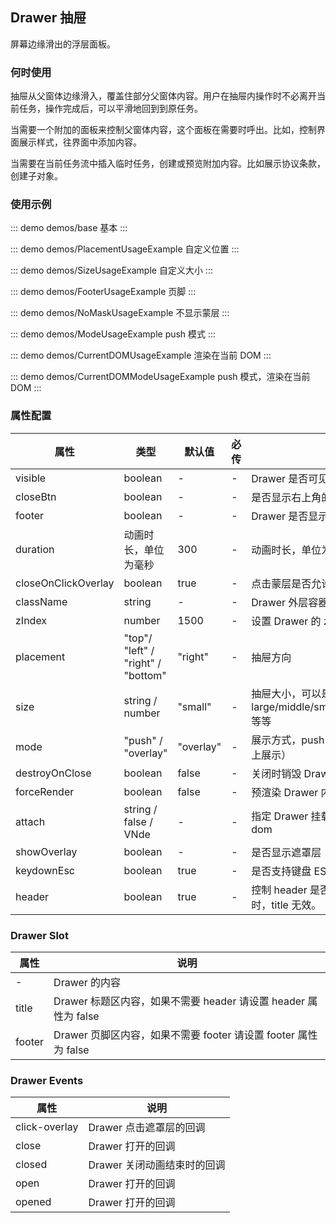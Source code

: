 ## Drawer 抽屉

屏幕边缘滑出的浮层面板。

### 何时使用

抽屉从父窗体边缘滑入，覆盖住部分父窗体内容。用户在抽屉内操作时不必离开当前任务，操作完成后，可以平滑地回到到原任务。

当需要一个附加的面板来控制父窗体内容，这个面板在需要时呼出。比如，控制界面展示样式，往界面中添加内容。

当需要在当前任务流中插入临时任务，创建或预览附加内容。比如展示协议条款，创建子对象。

### 使用示例

::: demo demos/base 基本
:::

::: demo demos/PlacementUsageExample 自定义位置
:::

::: demo demos/SizeUsageExample 自定义大小
:::

::: demo demos/FooterUsageExample 页脚
:::

::: demo demos/NoMaskUsageExample 不显示蒙层
:::

::: demo demos/ModeUsageExample push 模式
:::

::: demo demos/CurrentDOMUsageExample 渲染在当前 DOM
:::

::: demo demos/CurrentDOMModeUsageExample push 模式，渲染在当前 DOM
:::

### 属性配置

| 属性                | 类型                               | 默认值    | 必传 | 说明                                                                 |
| ------------------- | ---------------------------------- | --------- | ---- | -------------------------------------------------------------------- |
| visible             | boolean                            | -         | -    | Drawer 是否可见                                                      |
| closeBtn            | boolean                            | -         | -    | 是否显示右上角的关闭按钮                                             |
| footer              | boolean                            | -         | -    | Drawer 是否显示页脚                                                  |
| duration            | 动画时长，单位为毫秒               | 300       | -    | 动画时长，单位为毫秒                                                 |
| closeOnClickOverlay | boolean                            | true      | -    | 点击蒙层是否允许关闭                                                 |
| className           | string                             | -         | -    | Drawer 外层容器的 className，作用节点包括 mask                       |
| zIndex              | number                             | 1500      | -    | 设置 Drawer 的 z-index                                               |
| placement           | "top"/ "left" / "right" / "bottom" | "right"   | -    | 抽屉方向                                                             |
| size                | string / number                    | "small"   | -    | 抽屉大小，可以是 large/middle/small/300px/500px/80%/50%/300/500 等等 |
| mode                | "push" / "overlay"                 | "overlay" | -    | 展示方式，push（推开内容区域）或者 overlay（在内容上展示）           |
| destroyOnClose      | boolean                            | false     | -    | 关闭时销毁 Drawer 内的子元素                                         |
| forceRender         | boolean                            | false     | -    | 预渲染 Drawer 内的元素                                               |
| attach              | string / false / VNde              | -         | -    | 指定 Drawer 挂载的 HTML 节点, false 为挂载在当前 dom                 |
| showOverlay         | boolean                            | -         | -    | 是否显示遮罩层                                                       |
| keydownEsc          | boolean                            | true      | -    | 是否支持键盘 ESC 关闭                                                |
| header              | boolean                            | true      | -    | 控制 header 是否显示，默认为 true，当此项为 false 时，title 无效。   |

### Drawer Slot

| 属性   | 说明                                                            |
| ------ | --------------------------------------------------------------- |
| -      | Drawer 的内容                                                   |
| title  | Drawer 标题区内容，如果不需要 header 请设置 header 属性为 false |
| footer | Drawer 页脚区内容，如果不需要 footer 请设置 footer 属性为 false |

### Drawer Events

| 属性          | 说明                        |
| ------------- | --------------------------- |
| click-overlay | Drawer 点击遮罩层的回调     |
| close         | Drawer 打开的回调           |
| closed        | Drawer 关闭动画结束时的回调 |
| open          | Drawer 打开的回调           |
| opened        | Drawer 打开的回调           |
